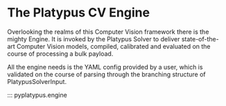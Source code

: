 # The Platypus CV Engine

Overlooking the realms of this Computer Vision framework there is the mighty Engine. It is invoked by the Platypus Solver to deliver
state-of-the-art Computer Vision models, compiled, calibrated and evaluated on the course of processing a bulk payload.

All the engine needs is the YAML config provided by a user, which is validated on the course of parsing through the branching structure
of PlatypusSolverInput.

::: pyplatypus.engine